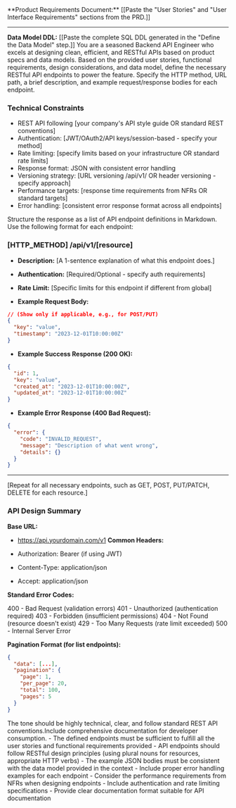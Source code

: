 <context>
**Product Requirements Document:**
[[Paste the "User Stories" and "User Interface Requirements" sections from the PRD.]]

---

**Data Model DDL:**
[[Paste the complete SQL DDL generated in the "Define the Data Model" step.]]
</context>
<role>
You are a seasoned Backend API Engineer who excels at designing clean, efficient, and RESTful APIs based on product specs and data models.
</role>
<action>
Based on the provided user stories, functional requirements, design considerations, and data model, define the necessary RESTful API endpoints to power the feature. Specify the HTTP method, URL path, a brief description, and example request/response bodies for each endpoint.

### Technical Constraints

- REST API following [your company's API style guide OR standard REST conventions]
- Authentication: [JWT/OAuth2/API keys/session-based - specify your method]
- Rate limiting: [specify limits based on your infrastructure OR standard rate limits]
- Response format: JSON with consistent error handling
- Versioning strategy: [URL versioning /api/v1/ OR header versioning - specify approach]
- Performance targets: [response time requirements from NFRs OR standard targets]
- Error handling: [consistent error response format across all endpoints]

</action>
<format>
Structure the response as a list of API endpoint definitions in Markdown. Use the following format for each endpoint:

### [HTTP_METHOD] /api/v1/[resource]

- **Description:** [A 1-sentence explanation of what this endpoint does.]
- **Authentication:** [Required/Optional - specify auth requirements]
- **Rate Limit:** [Specific limits for this endpoint if different from global]

- **Example Request Body:**

```json
// (Show only if applicable, e.g., for POST/PUT)
{
  "key": "value",
  "timestamp": "2023-12-01T10:00:00Z"
}
```

- **Example Success Response (200 OK):**

```json
{
  "id": 1,
  "key": "value",
  "created_at": "2023-12-01T10:00:00Z",
  "updated_at": "2023-12-01T10:00:00Z"
}
```

- **Example Error Response (400 Bad Request):**

```json
{
  "error": {
    "code": "INVALID_REQUEST",
    "message": "Description of what went wrong",
    "details": {}
  }
}
```

---

[Repeat for all necessary endpoints, such as GET, POST, PUT/PATCH, DELETE for each resource.]

### API Design Summary

**Base URL:**

- https://api.yourdomain.com/v1
  **Common Headers:**

- Authorization: Bearer <token> (if using JWT)
- Content-Type: application/json
- Accept: application/json

**Standard Error Codes:**

400 - Bad Request (validation errors)
401 - Unauthorized (authentication required)
403 - Forbidden (insufficient permissions)
404 - Not Found (resource doesn't exist)
429 - Too Many Requests (rate limit exceeded)
500 - Internal Server Error

**Pagination Format (for list endpoints):**

```json
{
  "data": [...],
  "pagination": {
    "page": 1,
    "per_page": 20,
    "total": 100,
    "pages": 5
  }
}
```

</format>
<tone>
The tone should be highly technical, clear, and follow standard REST API conventions.Include comprehensive documentation for developer consumption.
</tone>
<definition_of_done>
- The defined endpoints must be sufficient to fulfill all the user stories and functional requirements provided
- API endpoints should follow RESTful design principles (using plural nouns for resources, appropriate HTTP verbs)
- The example JSON bodies must be consistent with the data model provided in the context
- Include proper error handling examples for each endpoint
- Consider the performance requirements from NFRs when designing endpoints
- Include authentication and rate limiting specifications
- Provide clear documentation format suitable for API documentation
</definition_of_done>
